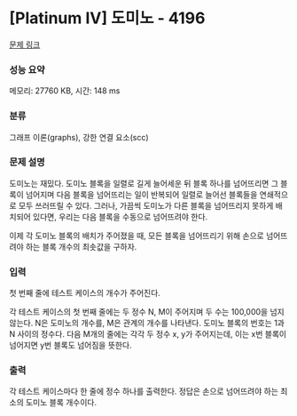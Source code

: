# [Platinum IV] 도미노 - 4196 

[문제 링크](https://www.acmicpc.net/problem/4196) 

### 성능 요약

메모리: 27760 KB, 시간: 148 ms

### 분류

그래프 이론(graphs), 강한 연결 요소(scc)

### 문제 설명

<p>도미노는 재밌다. 도미노 블록을 일렬로 길게 늘어세운 뒤 블록 하나를 넘어뜨리면 그 블록이 넘어지며 다음 블록을 넘어뜨리는 일이 반복되어 일렬로 늘어선 블록들을 연쇄적으로 모두 쓰러뜨릴 수 있다. 그러나, 가끔씩 도미노가 다른 블록을 넘어뜨리지 못하게 배치되어 있다면, 우리는 다음 블록을 수동으로 넘어뜨려야 한다.</p>

<p>이제 각 도미노 블록의 배치가 주어졌을 때, 모든 블록을 넘어뜨리기 위해 손으로 넘어뜨려야 하는 블록 개수의 최솟값을 구하자.</p>

### 입력 

 <p>첫 번째 줄에 테스트 케이스의 개수가 주어진다.</p>

<p>각 테스트 케이스의 첫 번째 줄에는 두 정수 N, M이 주어지며 두 수는 100,000을 넘지 않는다. N은 도미노의 개수를, M은 관계의 개수를 나타낸다. 도미노 블록의 번호는 1과 N 사이의 정수다. 다음 M개의 줄에는 각각 두 정수 x, y가 주어지는데, 이는 x번 블록이 넘어지면 y번 블록도 넘어짐을 뜻한다.</p>

### 출력 

 <p>각 테스트 케이스마다 한 줄에 정수 하나를 출력한다. 정답은 손으로 넘어뜨려야 하는 최소의 도미노 블록 개수이다.</p>

